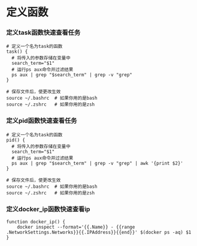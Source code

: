 # 定义函数 #

### 定义task函数快速查看任务 ###

```shell
# 定义一个名为task的函数
task() {
  # 将传入的参数存储在变量中
  search_term="$1"
  # 运行ps aux命令并过滤结果
  ps aux | grep "$search_term" | grep -v "grep"
}

# 保存文件后，使更改生效
source ~/.bashrc  # 如果你用的是bash
source ~/.zshrc   # 如果你用的是zsh

```

### 定义pid函数快速查看任务 ###

```shell
# 定义一个名为task的函数
pid() {
  # 将传入的参数存储在变量中
  search_term="$1"
  # 运行ps aux命令并过滤结果
  ps aux | grep "$search_term" | grep -v "grep" | awk '{print $2}'
}

# 保存文件后，使更改生效
source ~/.bashrc  # 如果你用的是bash
source ~/.zshrc   # 如果你用的是zsh

```

### 定义docker_ip函数快速查看ip ###

```shell
function docker_ip() {
    docker inspect --format='{{.Name}} - {{range .NetworkSettings.Networks}}{{.IPAddress}}{{end}}' $(docker ps -aq) $1
}
```